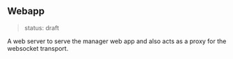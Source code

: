 ## Webapp

> status: draft

A web server to serve the manager web app and also acts as a proxy for the websocket transport.

